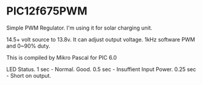 # PIC12f675PWM
Simple PWM Regulator.
I'm using it for solar charging unit.

14.5+ volt source to 13.8v. It can adjust output voltage.
1kHz software PWM and 0~90% duty.

This is compiled by Mikro Pascal for PIC 6.0

LED Status.
1 sec - Normal. Good.
0.5 sec - Insuffient Input Power.
0.25 sec - Short on output.
